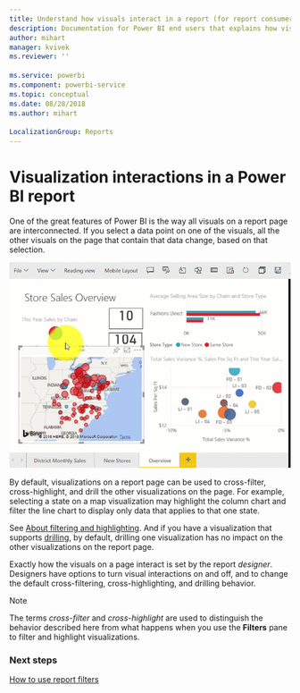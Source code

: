 ```yaml
---
title: Understand how visuals interact in a report (for report consumers)
description: Documentation for Power BI end users that explains how visuals interact on a report page. 
author: mihart
manager: kvivek
ms.reviewer: ''

ms.service: powerbi
ms.component: powerbi-service
ms.topic: conceptual
ms.date: 08/28/2018
ms.author: mihart

LocalizationGroup: Reports
---
```


# Visualization interactions in a Power BI report
One of the great features of Power BI is the way all visuals on a report page are interconnected. If you select a data point on one of the visuals, all the other visuals on the page that contain that data change, based on that selection. 

![video of visuals interacting](media/end-user-interactions/interactions.gif)

By default, visualizations on a report page can be used to cross-filter, cross-highlight, and drill the other visualizations on the page. For example, selecting a state on a map visualization may highlight the column chart and filter the line chart to display only data that applies to that one state.

See [About filtering and highlighting](../power-bi-reports-filters-and-highlighting.md). And if you have a visualization that supports [drilling](../power-bi-visualization-drill-down.md), by default, drilling one visualization has no impact on the other visualizations on the report page. 

Exactly how the visuals on a page interact is set by the report *designer*. Designers have options to turn visual interactions on and off, and to change the default cross-filtering,  cross-highlighting, and drilling behavior.
  
> [!NOTE]
> The terms *cross-filter* and *cross-highlight* are used to distinguish the behavior described here from what happens when you use the **Filters** pane to filter and highlight visualizations.  

### Next steps
[How to use report filters](../power-bi-how-to-report-filter.md)
